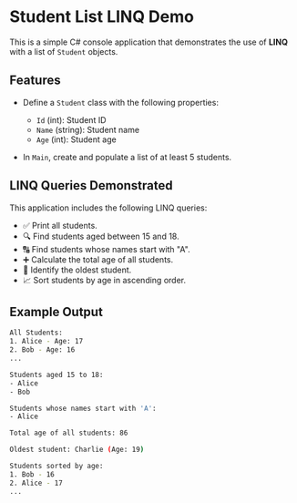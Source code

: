 # Student List LINQ Demo

This is a simple C# console application that demonstrates the use of **LINQ** with a list of `Student` objects.

## Features

- Define a `Student` class with the following properties:
  - `Id` (int): Student ID
  - `Name` (string): Student name
  - `Age` (int): Student age

- In `Main`, create and populate a list of at least 5 students.

## LINQ Queries Demonstrated

This application includes the following LINQ queries:

- ✅ Print all students.
- 🔍 Find students aged between 15 and 18.
- 🔠 Find students whose names start with "A".
- ➕ Calculate the total age of all students.
- 🧓 Identify the oldest student.
- 📈 Sort students by age in ascending order.

## Example Output

```bash
All Students:
1. Alice - Age: 17
2. Bob - Age: 16
...

Students aged 15 to 18:
- Alice
- Bob

Students whose names start with 'A':
- Alice

Total age of all students: 86

Oldest student: Charlie (Age: 19)

Students sorted by age:
1. Bob - 16
2. Alice - 17
...

